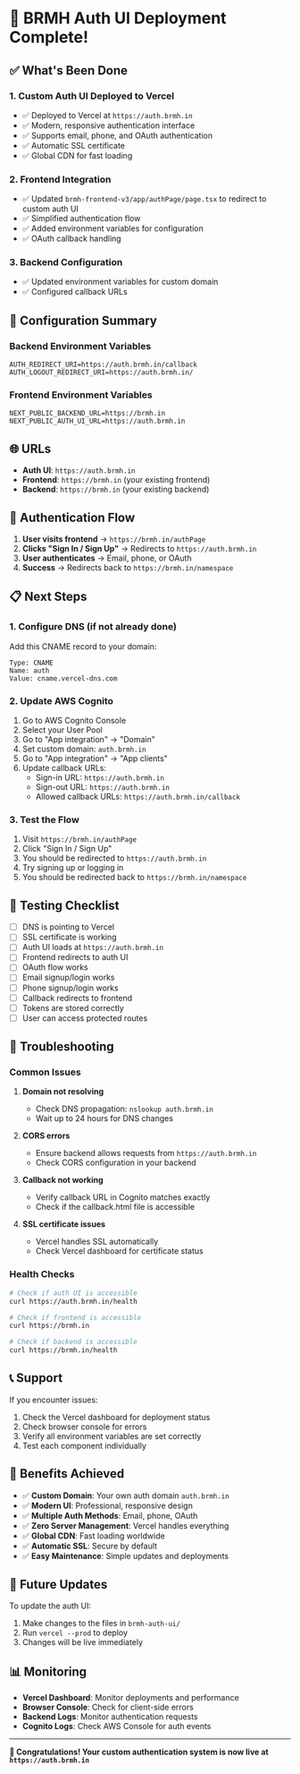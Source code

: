 # 🎉 BRMH Auth UI Deployment Complete!

## ✅ What's Been Done

### 1. **Custom Auth UI Deployed to Vercel**
- ✅ Deployed to Vercel at `https://auth.brmh.in`
- ✅ Modern, responsive authentication interface
- ✅ Supports email, phone, and OAuth authentication
- ✅ Automatic SSL certificate
- ✅ Global CDN for fast loading

### 2. **Frontend Integration**
- ✅ Updated `brmh-frontend-v3/app/authPage/page.tsx` to redirect to custom auth UI
- ✅ Simplified authentication flow
- ✅ Added environment variables for configuration
- ✅ OAuth callback handling

### 3. **Backend Configuration**
- ✅ Updated environment variables for custom domain
- ✅ Configured callback URLs

## 🔧 Configuration Summary

### Backend Environment Variables
```env
AUTH_REDIRECT_URI=https://auth.brmh.in/callback
AUTH_LOGOUT_REDIRECT_URI=https://auth.brmh.in/
```

### Frontend Environment Variables
```env
NEXT_PUBLIC_BACKEND_URL=https://brmh.in
NEXT_PUBLIC_AUTH_UI_URL=https://auth.brmh.in
```

## 🌐 URLs

- **Auth UI**: `https://auth.brmh.in`
- **Frontend**: `https://brmh.in` (your existing frontend)
- **Backend**: `https://brmh.in` (your existing backend)

## 🔄 Authentication Flow

1. **User visits frontend** → `https://brmh.in/authPage`
2. **Clicks "Sign In / Sign Up"** → Redirects to `https://auth.brmh.in`
3. **User authenticates** → Email, phone, or OAuth
4. **Success** → Redirects back to `https://brmh.in/namespace`

## 📋 Next Steps

### 1. **Configure DNS** (if not already done)
Add this CNAME record to your domain:
```
Type: CNAME
Name: auth
Value: cname.vercel-dns.com
```

### 2. **Update AWS Cognito**
1. Go to AWS Cognito Console
2. Select your User Pool
3. Go to "App integration" → "Domain"
4. Set custom domain: `auth.brmh.in`
5. Go to "App integration" → "App clients"
6. Update callback URLs:
   - Sign-in URL: `https://auth.brmh.in`
   - Sign-out URL: `https://auth.brmh.in`
   - Allowed callback URLs: `https://auth.brmh.in/callback`

### 3. **Test the Flow**
1. Visit `https://brmh.in/authPage`
2. Click "Sign In / Sign Up"
3. You should be redirected to `https://auth.brmh.in`
4. Try signing up or logging in
5. You should be redirected back to `https://brmh.in/namespace`

## 🧪 Testing Checklist

- [ ] DNS is pointing to Vercel
- [ ] SSL certificate is working
- [ ] Auth UI loads at `https://auth.brmh.in`
- [ ] Frontend redirects to auth UI
- [ ] OAuth flow works
- [ ] Email signup/login works
- [ ] Phone signup/login works
- [ ] Callback redirects to frontend
- [ ] Tokens are stored correctly
- [ ] User can access protected routes

## 🚨 Troubleshooting

### Common Issues

1. **Domain not resolving**
   - Check DNS propagation: `nslookup auth.brmh.in`
   - Wait up to 24 hours for DNS changes

2. **CORS errors**
   - Ensure backend allows requests from `https://auth.brmh.in`
   - Check CORS configuration in your backend

3. **Callback not working**
   - Verify callback URL in Cognito matches exactly
   - Check if the callback.html file is accessible

4. **SSL certificate issues**
   - Vercel handles SSL automatically
   - Check Vercel dashboard for certificate status

### Health Checks

```bash
# Check if auth UI is accessible
curl https://auth.brmh.in/health

# Check if frontend is accessible
curl https://brmh.in

# Check if backend is accessible
curl https://brmh.in/health
```

## 📞 Support

If you encounter issues:
1. Check the Vercel dashboard for deployment status
2. Check browser console for errors
3. Verify all environment variables are set correctly
4. Test each component individually

## 🎯 Benefits Achieved

- ✅ **Custom Domain**: Your own auth domain `auth.brmh.in`
- ✅ **Modern UI**: Professional, responsive design
- ✅ **Multiple Auth Methods**: Email, phone, OAuth
- ✅ **Zero Server Management**: Vercel handles everything
- ✅ **Global CDN**: Fast loading worldwide
- ✅ **Automatic SSL**: Secure by default
- ✅ **Easy Maintenance**: Simple updates and deployments

## 🔄 Future Updates

To update the auth UI:
1. Make changes to the files in `brmh-auth-ui/`
2. Run `vercel --prod` to deploy
3. Changes will be live immediately

## 📊 Monitoring

- **Vercel Dashboard**: Monitor deployments and performance
- **Browser Console**: Check for client-side errors
- **Backend Logs**: Monitor authentication requests
- **Cognito Logs**: Check AWS Console for auth events

---

**🎉 Congratulations! Your custom authentication system is now live at `https://auth.brmh.in`**

